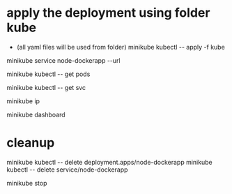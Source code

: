 # apply the deployment using folder kube 
-   (all yaml files will be used from folder)
minikube kubectl -- apply -f kube
<!---
service/node-dockerapp created
deployment.apps/node-dockerapp unchanged
-->


minikube service node-dockerapp --url
<!---
http://192.168.49.2:31000
-->


minikube kubectl -- get pods

minikube kubectl -- get svc
<!---
NAME             TYPE        CLUSTER-IP      EXTERNAL-IP   PORT(S)          AGE
kubernetes       ClusterIP   10.96.0.1       <none>        443/TCP          14d
node-dockerapp   NodePort    10.110.174.75   <none>        8080:31000/TCP   8s
-->
minikube ip
<!---
192.168.49.2
-->
minikube dashboard


# cleanup
minikube kubectl -- delete deployment.apps/node-dockerapp
minikube kubectl -- delete service/node-dockerapp

minikube stop